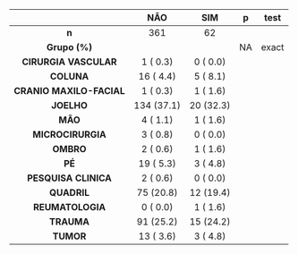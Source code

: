 

|           &nbsp;           |    NÃO     |    SIM    |  p  |  test  |
|:--------------------------:|:----------:|:---------:|:---:|:------:|
|           **n**            |    361     |    62     |     |        |
|       **Grupo (%)**        |            |           | NA  | exact  |
|   **CIRURGIA VASCULAR**    |  1 ( 0.3)  | 0 ( 0.0)  |     |        |
|         **COLUNA**         | 16 ( 4.4)  | 5 ( 8.1)  |     |        |
|  **CRANIO MAXILO-FACIAL**  |  1 ( 0.3)  | 1 ( 1.6)  |     |        |
|         **JOELHO**         | 134 (37.1) | 20 (32.3) |     |        |
|          **MÃO**           |  4 ( 1.1)  | 1 ( 1.6)  |     |        |
|     **MICROCIRURGIA**      |  3 ( 0.8)  | 0 ( 0.0)  |     |        |
|         **OMBRO**          |  2 ( 0.6)  | 1 ( 1.6)  |     |        |
|           **PÉ**           | 19 ( 5.3)  | 3 ( 4.8)  |     |        |
|    **PESQUISA CLINICA**    |  2 ( 0.6)  | 0 ( 0.0)  |     |        |
|        **QUADRIL**         | 75 (20.8)  | 12 (19.4) |     |        |
|      **REUMATOLOGIA**      |  0 ( 0.0)  | 1 ( 1.6)  |     |        |
|         **TRAUMA**         | 91 (25.2)  | 15 (24.2) |     |        |
|         **TUMOR**          | 13 ( 3.6)  | 3 ( 4.8)  |     |        |

